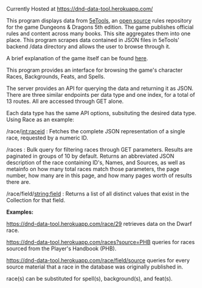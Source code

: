 Currently Hosted at https://dnd-data-tool.herokuapp.com/

This program displays data from [5eTools](https://5e.tools/index.html), an [open source](https://github.com/TheGiddyLimit/TheGiddyLimit.github.io) rules repository for the game Dungeons & Dragons 5th edition.
The game publishes official rules and content across many books. This site aggregates them into one place.
This program scrapes data contained in JSON files in 5eTools' backend /data directory and allows the user to browse through it.

A brief explanation of the game itself can be found [here](https://dnd.wizards.com/basics-play).

This program provides an interface for browsing the game's character Races, Backgrounds, Feats, and Spells.

The server provides an API for querying the data and returning it as JSON. There are three similar endpoints per data type and one index, for a total of 13 routes. All are accessed through GET alone.

Each data type has the same API options, subsituting the desired data type. Using Race as an example:

/race/<int:raceid> : Fetches the complete JSON representation of a single race, requested by a numeric ID.

/races : Bulk query for filtering races through GET parameters. Results are paginated in groups of 10 by default. Returns an abbreviated JSON description of the race containing ID's, Names, and Sources, as well as metainfo on how many total races match those parameters, the page number, how many are in this page, and how many pages worth of results there are.

/race/field/<string:field> : Returns a list of all distinct values that exist in the Collection for that field.

**Examples:**

https://dnd-data-tool.herokuapp.com/race/29 retrieves data on the Dwarf race.

https://dnd-data-tool.herokuapp.com/races?source=PHB queries for races sourced from the Player's Handbook (PHB).

https://dnd-data-tool.herokuapp.com/race/field/source queries for every source material that a race in the database was originally published in.

race(s) can be substituted for spell(s), background(s), and feat(s).